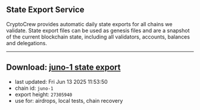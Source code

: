 ## State Export Service
CryptoCrew provides automatic daily state exports for all chains we validate. State export files can be used as genesis files and are a snapshot of the current blockchain state, including all validators, accounts, balances and delegations.

---
**Download: [juno-1 state export](https://dl-eu2.ccvalidators.com/SERVICE/juno/juno-1_export_27305940.json)**
---

- last updated: Fri Jun 13 2025 11:53:50
- chain id: `juno-1`
- export height: `27305940`
- use for: airdrops, local tests, chain recovery
